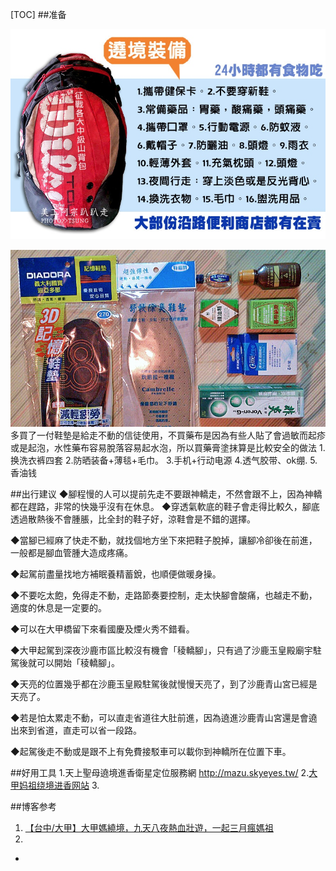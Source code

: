 [TOC]
##准备

![](./_image/2017-02-14-15-36-49.jpg)

![](./_image/2017-02-14-16-01-04.jpg)
多買了一付鞋墊是給走不動的信徒使用，不買藥布是因為有些人貼了會過敏而起疹或是起泡，水性藥布容易脫落容易起水泡，所以買藥膏塗抹算是比較安全的做法
1.换洗衣裤四套
2.防晒装备+薄毯+毛巾。
3.手机+行动电源
4.透气胶带、ok绷.
5.香油钱

##出行建议
◆腳程慢的人可以提前先走不要跟神轎走，不然會跟不上，因為神轎都在趕路，非常的快幾乎沒有在休息。
◆穿透氣軟底的鞋子會走得比較久，腳底透過散熱後不會腫脹，比全封的鞋子好，涼鞋會是不錯的選擇。

◆當腳已經麻了快走不動，就找個地方坐下來把鞋子脫掉，讓腳冷卻後在前進，一般都是腳血管腫大造成疼痛。

◆起駕前盡量找地方補眠養精蓄銳，也順便做暖身操。

◆不要吃太飽，免得走不動，走路節奏要控制，走太快腳會酸痛，也越走不動，適度的休息是一定要的。

◆可以在大甲橋留下來看國慶及煙火秀不錯看。

◆大甲起駕到深夜沙鹿市區比較沒有機會「稜轎腳」，只有過了沙鹿玉皇殿廟宇駐駕後就可以開始「稜轎腳」。

◆天亮的位置幾乎都在沙鹿玉皇殿駐駕後就慢慢天亮了，到了沙鹿青山宮已經是天亮了。

◆若是怕太累走不動，可以直走省道往大肚前進，因為遶進沙鹿青山宮還是會遶出來到省道，直走可以省一段路。

◆起駕後走不動或是跟不上有免費接駁車可以載你到神轎所在位置下車。


##好用工具
1.天上聖母遶境進香衛星定位服務網  http://mazu.skyeyes.tw/
2.[大甲妈祖绕境进香网站](http://www.dajiamazu.org.tw/Active2016/index.aspx)
3.







##博客参考
1. [【台中/大甲】大甲媽繞境，九天八夜熱血壯遊，一起三月瘋媽祖](http://adgsfh1745.pixnet.net/blog/post/198678490-台中%E2%80%A7大甲-%7C-九天八夜熱血壯遊，一起三月瘋)
2. 
- 
